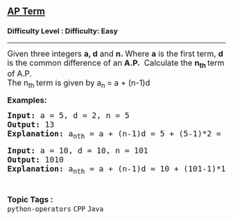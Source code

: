 <h2><a href="https://www.geeksforgeeks.org/problems/ap-term/1?page=2&category=CPP&status=unsolved&sortBy=submissions">AP Term</a></h2><h3>Difficulty Level : Difficulty: Easy</h3><hr><div class="problems_problem_content__Xm_eO"><p><span style="font-size: 18px;">Given three integers <strong>a, d</strong> and <strong>n.&nbsp;</strong>Where <strong>a</strong> is the first term, <strong>d</strong> is the common difference of an <strong>A.P.&nbsp;</strong>&nbsp;Calculate the <strong>n<sub>th&nbsp;</sub></strong>term of A.P.&nbsp; <br>The n<sub>th </sub>term is given by&nbsp;a<sub>n&nbsp;</sub>=&nbsp;a + (n-1)d </span></p>
<p><span style="font-size: 18px;"><strong>Examples:&nbsp;</strong></span></p>
<pre><span style="font-size: 18px;"><strong>Input: </strong>a = 5, d = 2, n = 5
<strong>Output: </strong>13
<strong>Explanation: </strong>a<sub>nth</sub> = a + (n-1)d = 5 + (5-1)*2 = 5 + 8 = 13</span></pre>
<pre><span style="font-size: 18px;"><strong>Input: </strong>a = 10, d = 10, n = 101 
<strong>Output: </strong>1010 
<strong>Explanation:</strong> a<sub>nth</sub> = a + (n-1)d = 10 + (101-1)*10 = 10 + 1000 = 1010.</span>
</pre></div><br><p><span style=font-size:18px><strong>Topic Tags : </strong><br><code>python-operators</code>&nbsp;<code>CPP</code>&nbsp;<code>Java</code>&nbsp;